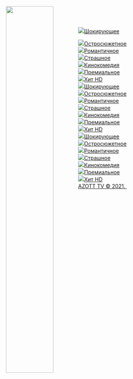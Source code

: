 <html id="root">

 
 <body>
<div id="utbr8214" rel="s29"></div>
<!--U1AHEADER1Z--><header>
 <div id="header">
 <div id="head-t">
 <div class="wrapper">
 <div class="head-l">
 <div id="site-logo"><span class="site-l"><span class="site-d"><!-- <logo> --><a href="http://tr.at.ua/index/0-6"><img src="http://tr.at.ua/_tbkp/logo.png" width="50%" align="left" border="0"></a><!-- </logo> --></span></span></div>
 </div>

<div id="soc-box5" style="float: right;">
<a a="" title="ВКонтакте" href="http://tr.at.ua/" class="button5" vk="" awesome="" data-vk=""></a>&nbsp;&nbsp;
<a a="" title="Телеграм " href="http://tr.at.ua/" class="button5" tw="" awesome="" data-te=""></a>&nbsp;&nbsp;
<a a="" title="WhatsApp " href="http://tr.at.ua/" class="button5" wa="" awesome="" data-wa=""></a>&nbsp;&nbsp;
</div> 
 
 
 
 
 
 
 
<meta property="og:title" content="Заголовок">
 <meta property="og:description" content="Описание">
 <meta property="og:url" content="http://csoptima.clan.su">
 <meta property="og:image" content="http://csoptima.clan.su/optima.jpg">

 <meta name="title" content="Заголовок">
 <meta name="description" content="Описание">
 <link rel="image_src" href="http://csoptima.clan.su/optima.jpg">


 
 
<div class="clr"></div>
 </div>





 
 
 
 
 
 </div>


 </div></header>


<div id="casing">
 <div id="cas-bg">
 <div class="wrapper">
 <div id="cont-box">

 
 <!-- <middle> -->

 <section class="module-index">
 <!--  <body> -->

<a target="_blank" href="http://tr.at.ua/player/player.html?streams=http://185.161.224.210/dash/NSTV_SD.ism/playlist.mpd"><div class="btn" title="Шокирующее HD"><img src="http://tv.ontivi.net/img/shokirujuschee.png"><span>Шокирующее</span>
 
</div></a><a href="http://tr.at.ua/player/00.html?file=http://tr.at.ua/player/blokbaster.m3u8"><div class="btn" title="Остросюжетное HD"><img src="http://tv.ontivi.net/img/ostrosjuzhetnoe.png"><span>Остросюжетное</span>
 
</div></a><a target="_blank" href="http://tr.at.ua/player/00.html?file=http://185.24.47.1/p/EWnEJDzlH8nCLzoL8a-_-w,1628693247/streaming/br.shlyager/324/variable.m3u8"><div class="btn" title="Романтичное HD"><img src="http://tv.ontivi.net/img/romantichnoe.png"><span>Романтичное</span>
 
</div></a><a href="http://tv.ontivi.net/open?kes=32dda74be933ccf3b23129ff7051718eFF216"><div class="btn" title="Страшное HD"><img src="http://tv.ontivi.net/img/strashnoe-hd.png"><span>Страшное</span>
 
</div></a><a href="http://tv.ontivi.net/open?kes=f64907dce4c125077e4c0dd7108ce9cbFF170"><div class="btn" title="Кинокомедийное HD"><img src="http://tv.ontivi.net/img/komedijnoe-hd.png"><span>Кинокомедия</span>
 
</div></a><a href="http://tv.ontivi.net/open?kes=718e55158fe54fdef6710f3f004234b0FF134"><div class="btn" title="Премиальное HD"><img src="http://tv.ontivi.net/img/premialnoe-hd.png"><span>Премиальное</span>
 
</div></a><a href="http://tv.ontivi.net/open?kes=900c2bfb2a7278e97f21bdeab0c92b32FF219"><div class="btn" title="Хит HD"><img src="http://tv.ontivi.net/img/xit-hd.png"><span>Хит HD</span>

</div></a><a href="chrome-extension://eakbgmilmeahigbadojemadijfgamfdi/player.html?streams=http%3A%2F%2Fs5.cdntv.online%2Flow%2F9mlxywika2%2F14.m3u8&secondLoad=1"><div class="btn" title="Шокирующее HD"><img src="http://tv.ontivi.net/img/shokirujuschee.png"><span>Шокирующее</span>
 
</div></a><a href="http://tv.ontivi.net/open?kes=76a718210c5aa5a3218ef2c4cbcaea4dFF578"><div class="btn" title="Остросюжетное HD"><img src="http://tv.ontivi.net/img/ostrosjuzhetnoe.png"><span>Остросюжетное</span>
 
</div></a><a href="http://tv.ontivi.net/open?kes=adefb6fc4c2387329fadd6567b396727FF505"><div class="btn" title="Романтичное HD"><img src="http://tv.ontivi.net/img/romantichnoe.png"><span>Романтичное</span>
 
</div></a><a href="http://tv.ontivi.net/open?kes=32dda74be933ccf3b23129ff7051718eFF216"><div class="btn" title="Страшное HD"><img src="http://tv.ontivi.net/img/strashnoe-hd.png"><span>Страшное</span>
 
</div></a><a href="http://tv.ontivi.net/open?kes=f64907dce4c125077e4c0dd7108ce9cbFF170"><div class="btn" title="Кинокомедийное HD"><img src="http://tv.ontivi.net/img/komedijnoe-hd.png"><span>Кинокомедия</span>
 
</div></a><a href="http://tv.ontivi.net/open?kes=718e55158fe54fdef6710f3f004234b0FF134"><div class="btn" title="Премиальное HD"><img src="http://tv.ontivi.net/img/premialnoe-hd.png"><span>Премиальное</span>
 
</div></a><a href="http://tv.ontivi.net/open?kes=900c2bfb2a7278e97f21bdeab0c92b32FF219"><div class="btn" title="Хит HD"><img src="http://tv.ontivi.net/img/xit-hd.png"><span>Хит HD</span>

</div></a><a href="chrome-extension://eakbgmilmeahigbadojemadijfgamfdi/player.html?streams=http%3A%2F%2Fs5.cdntv.online%2Flow%2F9mlxywika2%2F14.m3u8&secondLoad=1"><div class="btn" title="Шокирующее HD"><img src="http://tv.ontivi.net/img/shokirujuschee.png"><span>Шокирующее</span>
 
</div></a><a href="http://tv.ontivi.net/open?kes=76a718210c5aa5a3218ef2c4cbcaea4dFF578"><div class="btn" title="Остросюжетное HD"><img src="http://tv.ontivi.net/img/ostrosjuzhetnoe.png"><span>Остросюжетное</span>
 
</div></a><a href="http://tv.ontivi.net/open?kes=adefb6fc4c2387329fadd6567b396727FF505"><div class="btn" title="Романтичное HD"><img src="http://tv.ontivi.net/img/romantichnoe.png"><span>Романтичное</span>
 
</div></a><a href="http://tv.ontivi.net/open?kes=32dda74be933ccf3b23129ff7051718eFF216"><div class="btn" title="Страшное HD"><img src="http://tv.ontivi.net/img/strashnoe-hd.png"><span>Страшное</span>
 
</div></a><a href="http://tv.ontivi.net/open?kes=f64907dce4c125077e4c0dd7108ce9cbFF170"><div class="btn" title="Кинокомедийное HD"><img src="http://tv.ontivi.net/img/komedijnoe-hd.png"><span>Кинокомедия</span>
 
</div></a><a href="http://tv.ontivi.net/open?kes=718e55158fe54fdef6710f3f004234b0FF134"><div class="btn" title="Премиальное HD"><img src="http://tv.ontivi.net/img/premialnoe-hd.png"><span>Премиальное</span>
 
</div></a><a href="http://tv.ontivi.net/open?kes=900c2bfb2a7278e97f21bdeab0c92b32FF219"><div class="btn" title="Хит HD"><img src="http://tv.ontivi.net/img/xit-hd.png"><span>Хит HD</span>
<!-- </body> -->
</section>

 
 <aside>
 <div id="sidebar">



 
 <!-- </middle> -->

 </div>
 </aside>

 
 
 <div class="clr"></div>
 
 </div>
 </div>
 </div>
</div>
<!--U1BFOOTER1Z--><footer>
 <div id="footer">
 <div class="wrapper">
 
 <div class="foot-l">
 <!-- <copy> -->AZOTT TV © 2021<!-- </copy> -->. <!-- "' --><span class="pb_D75Bn"><a href="https://www.ucoz.ru/"><img style="width:80px; height:15px;" src="/20.gif" alt=""></a></span>
 </div>
 <div class="clr"></div>
 </div>
 </div>
</footer><!--/U1BFOOTER1Z-->
<script type="text/javascript" src="/ui.js"></script>


<!-- 0.3141060 (s29) --></body>
 
 
</html>
